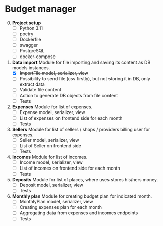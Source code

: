 # Budget manager

0. **Project setup**
	 - [ ] Python 3.11
 	 - [ ] poetry
	 - [ ] Dockerfile
     - [ ] swagger
	 - [ ] PostgreSQL
     - [ ] docker-compose

1. **Data import** 
Module for file importing and saving its content as DB models instances.
 	 - [x] ~~ImportFile model, serializer, view~~
	 - [ ] Possibility to send file (csv firstly), but not storing it in DB, only extract data
	 - [ ] Validate file content
	 - [ ] Action to generate DB objects from file content
     - [ ] Tests

2. **Expenses**
Module for list of expenses.
	 - [ ] Expense model, serializer, view
	 - [ ] List of expenses on frontend side for each month
     - [ ] Tests

3. **Sellers**
Module for list of sellers / shops / providers billing user for expenses.
	 - [ ] Seller model, serializer, view
	 - [ ] List of Seller on frontend side
     - [ ] Tests

4. **Incomes**
Module for list of incomes.
	 - [ ] Income model, serializer, view
	 - [ ] List of incomes on frontend side for each month
     - [ ] Tests

5. **Deposits**
Module for list of places, where uses stores his/hers money.
	 - [ ] Deposit model, serializer, view
     - [ ] Tests

5. **Monthly plan** 
Module for creating budget plan for indicated month.
	 - [ ] MonthlyPlan model, serializer, view
	 - [ ] Creating expenses plan for each month
	 - [ ] Aggregating data from expenses and incomes endpoints
     - [ ] Tests
